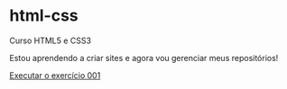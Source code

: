 # html-css
Curso HTML5 e CSS3

Estou aprendendo a criar sites e agora vou gerenciar meus repositórios!

<a href="https://fabiiano.github.io/html-css/exercicios/atividades/ex001/index.html">Executar o exercício 001</a>
